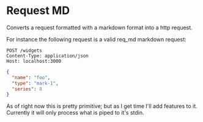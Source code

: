 # Request MD

Converts a request formatted with a markdown format
into a http request.

For instance the following request is a valid req_md
markdown request:

```
POST /widgets
Content-Type: application/json
Host: localhost:3000
```
```json
{
  "name": "foo",
  "type": "mark-1",
  "series": 8
}
```

As of right now this is pretty primitive; but as I get
time I'll add features to it.  Currently it will only
process what is piped to it's stdin.
